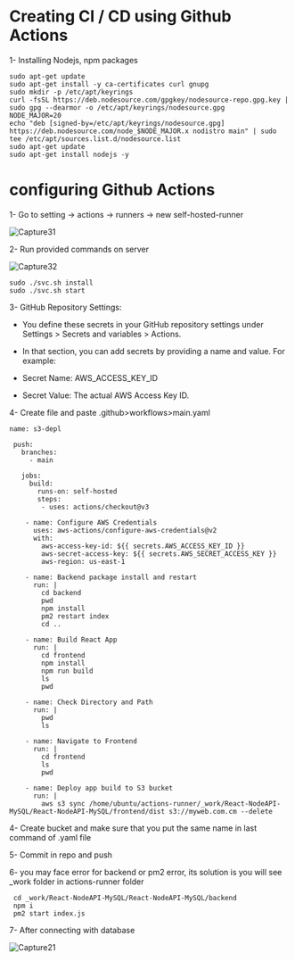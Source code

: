 # Creating CI / CD using Github Actions
1- Installing Nodejs, npm packages

    sudo apt-get update
    sudo apt-get install -y ca-certificates curl gnupg
    sudo mkdir -p /etc/apt/keyrings
    curl -fsSL https://deb.nodesource.com/gpgkey/nodesource-repo.gpg.key | sudo gpg --dearmor -o /etc/apt/keyrings/nodesource.gpg
    NODE_MAJOR=20
    echo "deb [signed-by=/etc/apt/keyrings/nodesource.gpg] https://deb.nodesource.com/node_$NODE_MAJOR.x nodistro main" | sudo tee /etc/apt/sources.list.d/nodesource.list
    sudo apt-get update
    sudo apt-get install nodejs -y
    
# configuring Github Actions
1- Go to setting -> actions -> runners -> new self-hosted-runner

![Capture31](https://github.com/user-attachments/assets/411e796a-154b-4457-8cb2-59417af80bdd)

2- Run provided commands on server

![Capture32](https://github.com/user-attachments/assets/ad67218a-5493-4140-a687-36ae5e9aa7f5)

    sudo ./svc.sh install
    sudo ./svc.sh start

3- GitHub Repository Settings:

  * You define these secrets in your GitHub repository settings under Settings > Secrets and variables > Actions.

  * In that section, you can add secrets by providing a name and value. For example:

  * Secret Name: AWS_ACCESS_KEY_ID

  * Secret Value: The actual AWS Access Key ID.

4- Create file and paste .github>workflows>main.yaml


```http
name: s3-depl
```
     push:
       branches: 
         - main
         
```htto         
   jobs:
     build:
       runs-on: self-hosted
       steps:
        - uses: actions/checkout@v3
```
      
        - name: Configure AWS Credentials
          uses: aws-actions/configure-aws-credentials@v2
          with:
            aws-access-key-id: ${{ secrets.AWS_ACCESS_KEY_ID }}
            aws-secret-access-key: ${{ secrets.AWS_SECRET_ACCESS_KEY }}
            aws-region: us-east-1
          
        - name: Backend package install and restart
          run: |
            cd backend
            pwd
            npm install
            pm2 restart index
            cd ..
          
        - name: Build React App
          run: |
            cd frontend
            npm install
            npm run build
            ls
            pwd
        
        - name: Check Directory and Path
          run: |
            pwd
            ls
        
        - name: Navigate to Frontend
          run: |
            cd frontend
            ls
            pwd
        
        - name: Deploy app build to S3 bucket
          run: |
            aws s3 sync /home/ubuntu/actions-runner/_work/React-NodeAPI-MySQL/React-NodeAPI-MySQL/frontend/dist s3://myweb.com.cm --delete


4- Create bucket and make sure that you put the same name in last command of .yaml file

5- Commit in repo and push

6- you may face error for backend or pm2 error, its solution is you will see _work folder in actions-runner folder

     cd _work/React-NodeAPI-MySQL/React-NodeAPI-MySQL/backend
     npm i
     pm2 start index.js

7- After connecting with database
     
![Capture21](https://github.com/user-attachments/assets/734801ac-6e41-4abd-9cd2-6e23df033f46)
     
